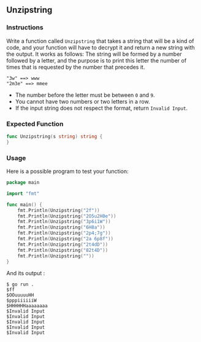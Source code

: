 ## Unzipstring

### Instructions

Write a function called `Unzipstring` that takes a string that will be a kind of code, and your function will have to decrypt it and return a new string with the output.
It works as follows:
The string will be formed by a number followed by a letter, and the purpose is to print this letter the number of times that is requested by the number that precedes it.
   
    "3w" ==> www
    "2m3e" ==> mmee

- The number before the letter must be between `0` and `9`.
- You cannot have two numbers or two letters in a row.
- If the input string does not respect the format, return `Invalid Input`.

### Expected Function

```go
func Unzipstring(s string) string {
}
```

### Usage

Here is a possible program to test your function:

```go
package main

import "fmt"

func main() {
    fmt.Println(Unzipstring("2f"))
    fmt.Println(Unzipstring("2O5u2H0e"))
    fmt.Println(Unzipstring("3p6i1W"))
    fmt.Println(Unzipstring("6H8a"))
    fmt.Println(Unzipstring("2p4;7g"))
    fmt.Println(Unzipstring("2a 6p8f"))
    fmt.Println(Unzipstring("2t4dD"))
    fmt.Println(Unzipstring("82t4D"))
    fmt.Println(Unzipstring(""))
}
```

And its output :

```console
$ go run .
$ff
$OOuuuuuHH
$pppiiiiiiW
$HHHHHHaaaaaaaa
$Invalid Input
$Invalid Input
$Invalid Input
$Invalid Input
$Invalid Input
```
